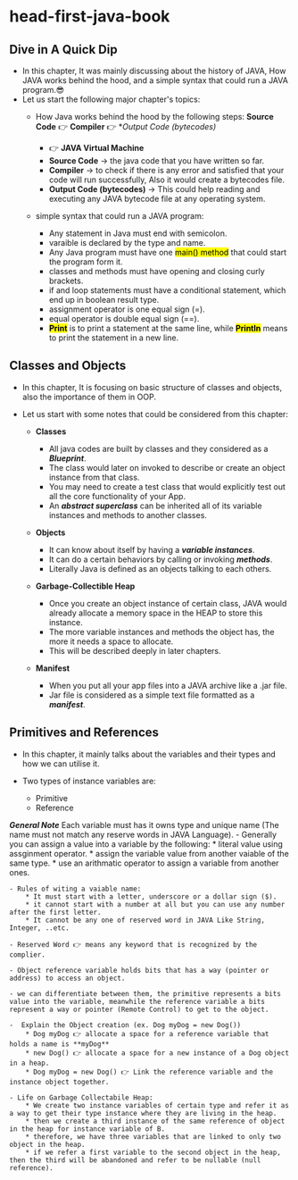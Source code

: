 # head-first-java-book

## Dive in A Quick Dip
- In this chapter, It was mainly discussing about the history of JAVA, How JAVA works behind the hood, and a simple syntax that could run a JAVA program.😎
- Let us start the following major chapter's topics:
    * How Java works behind the hood by the following steps:
        **Source Code** 👉 **Compiler** 👉 **Output Code (bytecodes)*
        * 👉 **JAVA Virtual Machine**
        * **Source Code** -> the java code that you have written so far.
        * **Compiler** -> to check if there is any error and satisfied that your code will run successfully, Also it would create a bytecodes file.
        * **Output Code (bytecodes)** -> This could help reading and executing any JAVA bytecode file at any operating system.
    
    * simple syntax that could run a JAVA program:
        - Any statement in Java must end with semicolon.
        - varaible is declared by the type and name.
        - Any Java program must have one <mark>main() method</mark> that could start the program form it.
        - classes and methods must have opening and closing curly brackets.
        - if and loop statements must have a conditional statement, which end up in boolean result type.
        - assignment operator is one equal sign (=).
        - equal operator is double equal sign (==).
        - <mark>**Print**</mark> is to print a statement at the same line, while <mark>**Println**</mark> means to print the statement in a new line.

## Classes and Objects
- In this chapter, It is focusing on basic structure of classes and objects, also the importance of them in OOP.

- Let us start with some notes that could be considered from this chapter:
    * **Classes**
        - All java codes are built by classes and they considered as a ***Blueprint***.
        - The class would later on invoked to describe or create an object instance from that class.
        - You may need to create a test class that would explicitly test out all the core functionality of your App.
        - An ***abstract superclass*** can be inherited all of its variable instances and methods to another classes.

    * **Objects**
        - It can know about itself by having a ***variable instances***.
        - It can do a certain behaviors by calling or invoking ***methods***.
        - Literally Java is defined as an objects talking to each others.
    
    * **Garbage-Collectible Heap** 
        - Once you create an object instance of certain class, JAVA would already allocate a memory space in the HEAP to store this instance.
        - The more variable instances and methods the object has, the more it needs a space to allocate.
        - This will be described deeply in later chapters.

    * **Manifest**
        - When you put all your app files into a JAVA archive like a .jar file.
        - Jar file is considered as a simple text file formatted as a ***manifest***.

## Primitives and References
- In this chapter, it mainly talks about the variables and their types and how we can utilise it.

- Two types of instance variables are:
    * Primitive
    * Reference

***General Note*** Each variable must has it owns type and unique name (The name must not match any reserve words in JAVA Language).
    - Generally you can assign a value into a variable by the following:
        * literal value using assginment operator.
        * assign the variable value from another vaiable of the same type.
        * use an arithmatic operator to assign a variable from another ones.

    - Rules of witing a vaiable name:
        * It must start with a letter, underscore or a dollar sign ($).
        * it cannot start with a number at all but you can use any number after the first letter.
        * It cannot be any one of reserved word in JAVA Like String, Integer, ..etc.

    - Reserved Word 👉 means any keyword that is recognized by the complier.

    - Object reference variable holds bits that has a way (pointer or address) to access an object.

    - we can differentiate between them, the primitive represents a bits value into the variable, meanwhile the reference variable a bits represent a way or pointer (Remote Control) to get to the object.

    -  Explain the Object creation (ex. Dog myDog = new Dog())
        * Dog myDog 👉 allocate a space for a reference variable that holds a name is **myDog** 
        * new Dog() 👉 allocate a space for a new instance of a Dog object in a heap.
        * Dog myDog = new Dog() 👉 Link the reference variable and the instance object together.

    - Life on Garbage Collectabile Heap:
        * We create two instance variables of certain type and refer it as a way to get their type instance where they are living in the heap.
        * then we create a third instance of the same reference of object in the heap for instance variable of B.
        * therefore, we have three variables that are linked to only two object in the heap.
        * if we refer a first variable to the second object in the heap, then the third will be abandoned and refer to be nullable (null reference).